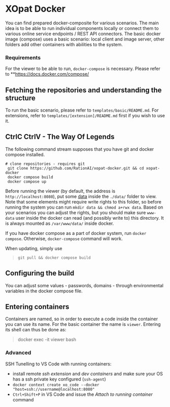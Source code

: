 # XOpat Docker

You can find prepared docker-composite for various scenarios. The main idea is to be able to run individual components locally or connect them to various online service endpoints / REST API connectors. The basic docker image (compose) uses a basic scenario: local client and image server, other folders add other containers 
with abilities to the system.

### Requirements
For the viewer to be able to run, `docker-compose` is necessary.
Please refer to **https://docs.docker.com/compose/

## Fetching the repositories and understanding the structure
To run the basic scenario, please refer to `templates/basic/README.md`. For extensions, refer to  `templates/[extension]/README.md` first if you wish to use it.

## CtrlC CtrlV - The Way Of Legends

The following command stream supposes that you have git and docker compose installed.

```
# clone repositories - requires git
 git clone https://github.com/RationAI/xopat-docker.git && cd xopat-docker
 docker compose build
 docker compose up  
```
Before running the viewer (by default, the address is `http://localhost:8080`), put some [data](https://iipimage.sourceforge.io/documentation/images/)
inside the `./data/` folder to view. Note that some elements might require write rights to this folder, so before running the system you
can run `mkdir data && chmod a+rwx data`. Based on your scenarios you can adjust the rights, but you should make sure `www-data` user inside
the docker can read (and possibly write to) this directory. It is always mounted as `/var/www/data/` inside docker.


If you have docker compose as a part of docker system, run `docker compose`. Otherwise, 
`docker-compose` command will work.

When updating, simply use
> `git pull && docker compose build`

## Configuring the build
You can adjust some values - passwords, domains - through environmental variables in the docker compose file.

## Entering containers
Containers are named, so in order to execute a code inside the container you can use its name. For the
basic container the name is `viewer`. Entering its shell can thus be done as:
> docker exec -it viewer bash

### Advanced
SSH Tunelling to VS Code with running containers:
 - install remote _ssh extension_ and _dev containers_ and make sure your OS has a ssh private key configured (`ssh-agent`)
 - `docker context create xo_code --docker "host=ssh://username@localhost:8080"`
 - `Ctrl+Shift+P` in VS Code and issue the _Attach to running container_ command